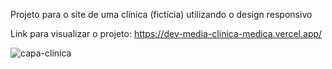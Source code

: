 Projeto para o site de uma clínica (fictícia) utilizando o design responsivo

Link para visualizar o projeto: https://dev-media-clinica-medica.vercel.app/

![capa-clinica](https://github.com/user-attachments/assets/e32697ea-efe8-4355-91d1-6ffcc8a8bd53)

